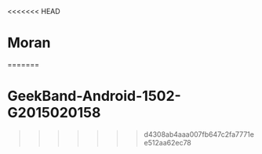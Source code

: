 <<<<<<< HEAD
# Moran
=======
# GeekBand-Android-1502-G2015020158
>>>>>>> d4308ab4aaa007fb647c2fa7771ee512aa62ec78
